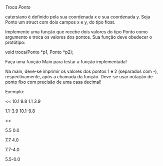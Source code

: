 *Troca Ponto*

 catersiano é definido pela sua coordenada x e sua coordenada y. Seja Ponto um struct com dois campos x e y, do tipo float.

Implemente uma função que recebe dois valores do tipo Ponto como argumento e troca os valores dos pontos. Sua função deve obedecer o protótipo:


void troca(Ponto *p1, Ponto *p2);

Faça uma função Main para testar a função implementada!

Na main, deve-se imprimir os valores dos pontos 1 e 2 (separados com -), respectivamente, após a chamada da função. Deve-se usar notação de ponto fíxo com precisão de uma casa decimal!

Exemplo:

<<
10.1 9.8
1.1 3.9

>>

1.1-3.9
10.1-9.8

<<

5.5 0.0

7.7 4.0

>>

7.7-4.0

5.5-0.0